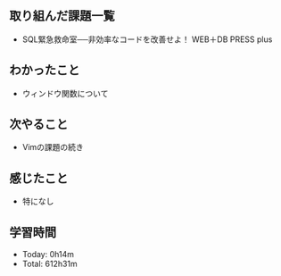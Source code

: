 ## 取り組んだ課題一覧
- SQL緊急救命室──非効率なコードを改善せよ！ WEB＋DB PRESS plus
## わかったこと
- ウィンドウ関数について
## 次やること
- Vimの課題の続き
## 感じたこと
- 特になし
## 学習時間
- Today: 0h14m
- Total: 612h31m
